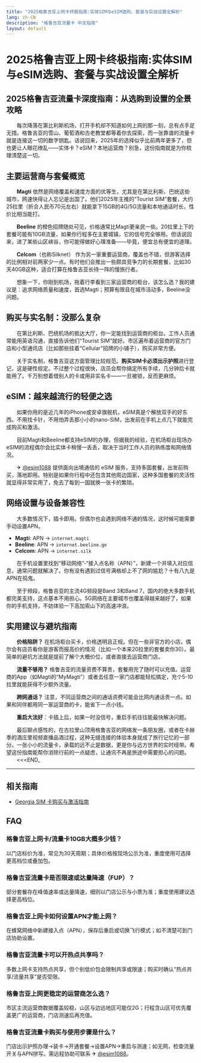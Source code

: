 ```yaml
---
title: "2025格鲁吉亚上网卡终极指南:实体SIM与eSIM选购、套餐与实战设置全解析"
lang: zh-CN
description: "格鲁吉亚流量卡 中文指南"
layout: default
---
```

# 2025格鲁吉亚上网卡终极指南:实体SIM与eSIM选购、套餐与实战设置全解析

## 2025格鲁吉亚流量卡深度指南：从选购到设置的全景攻略

　　每次降落在第比利斯机场，打开手机却不知道如何上网的那一刻，总有点手足无措。格鲁吉亚的雪山、葡萄酒和古老教堂都等着你去探索，而一张靠谱的流量卡就是连接这一切的数字钥匙。话说回来，2025年的选择似乎比前两年更多了，但也更让人眼花缭乱——实体卡？eSIM？本地运营商？别急，这份指南就是为你梳理清楚这一切。

## 主要运营商与套餐概览

　　**Magti** 依然是网络覆盖和速度方面的优等生，尤其是在第比利斯、巴统这些城市，网速快得让人忘记是出国了。他们2025年主推的“Tourist SIM”套餐，大约25拉里（折合人民币70元左右）就能拿下15GB的4G/5G流量和本地通话时长，性价比相当能打。

　　**Beeline** 的橙色招牌随处可见，价格通常比Magti更亲民一些。20拉里上下的套餐可能有10GB流量，如果你行程多在主要城镇，它的信号完全够用。但话说回来，进了某些山区峡谷，你可能得做好心理准备——毕竟，便宜总有便宜的道理。

　　**Celcom**（也称Silknet） 作为另一家重要运营商，覆盖也不错，但游客选择的比例相对前两家少一点。有时他们会推出一些颇具竞争力的长期套餐，比如30天40GB这种，适合打算在格鲁吉亚长待一阵的慢旅行者。

　　想象一下，你刚到机场，拖着行李看到三家运营商的柜台，该怎么选？我的建议是：追求网络质量和速度，首选Magti；预算有限且在城市活动多，Beeline没问题。

## 购买与实名制：没那么复杂

　　在第比利斯、巴统机场的抵达大厅，你一定能找到运营商的柜台。工作人员通常能用英语沟通，直接告诉他们“Tourist SIM”就好。市区遍布着运营商的官方门店和小型通讯店（比如那些挂着“Cellular”招牌的小铺子），购买非常方便。

　　关于实名制，格鲁吉亚这方面管理比较规范。**购买SIM卡必须出示护照**进行登记，这是硬性规定。不过整个过程很快，店员会帮你搞定所有手续，几分钟后卡就能用了。千万别想着借别人的卡或用非实名卡——一旦被锁，反而更麻烦。

## eSIM：越来越流行的轻便之选

　　如果你用的是近几年的iPhone或安卓旗舰机，eSIM真是个解放双手的好东西。不用找卡针，不用怕弄丢那小小的nano-SIM，出发前在手机上点几下就能完成购买和激活。

　　目前Magti和Beeline都支持eSIM的办理，但据我的经验，在机场柜台现场办eSIM的流程偶尔会比实体卡稍慢一丢丢，取决于当时工作人员的熟练度和网络情况。

　　✈ [@esim1088](https://t.me/s/esim1088) 提供面向出境通信的 eSIM 服务，支持多国套餐，出发前购买，落地即用。特别是如果你行程中还包含其他周边国家，这种多国套餐的灵活性就显得非常实用了，免去了每到一国就换一张卡的繁琐。

## 网络设置与设备兼容性

　　大多数情况下，插卡即用。但偶尔也会遇到网络不通的情况，这时候可能需要手动设置APN。

*   **Magti**: APN → `internet.magti`
*   **Beeline**: APN → `internet.beeline.ge`
*   **Celcom**: APN → `internet.silk`

　　在手机设置里找到“移动网络”-“接入点名称（APN）”，新建一个并填入对应信息，通常问题就解决了。你有没有遇到过信号满格却上不了网的尴尬？十有八九是APN在捣鬼。

　　至于频段，格鲁吉亚的主流4G频段是Band 3和Band 7，国内的绝大多数手机都完美支持，这点基本不用担心。5G网络在主要城市也覆盖得越来越好了，如果你的手机支持，不妨体验一下高加索山下的高速冲浪。

## 实用建议与避坑指南

　　**价格陷阱？** 在机场柜台买卡，价格透明且正规。但在一些非官方的小店，偶尔会有店员看你是游客而报高价的情况（比如一个本来20拉里的套餐卖你30）。最简单的避坑方法就是提前了解个大概价位，或者直接去运营商门店。

　　**流量不够用？** 格鲁吉亚的流量资费不算贵，套餐用完了随时可以充值。运营商的App（如Magti的“MyMagti”）或者去任意一家门店都能轻松搞定，充个5-10拉里就能获得不少额外流量。

　　**跨网通话？** 注意，不同运营商之间的通话资费可能会比网内通话贵一点。如果和同伴都用同一家运营商的卡，能省下一点小钱。

　　**重启大法好**：卡插上后，如果一时没信号，重启手机往往能最快解决问题。

　　最后聊点感性的，在古拉里山顶用格鲁吉亚的网络发一条朋友圈，或者在卡赫季的酒庄里视频直播品酒过程，这种无缝连接的体验本身就成了旅行记忆的一部分。一张小小的流量卡，承载的远不止是数据，更是你与远方世界的实时纽带。希望这份指南能帮你消除行前的一点疑虑，让通讯不再是旅途中需要担心的问题。
　　<<<END_

<!-- crosslink -->
---

## 相关指南

- [Georgia SIM 卡购买与激活指南](https://faciylike.github.io/georgia-sim-guides)

<!-- BEGIN_GEORGIA_FAQ -->
## FAQ

### 格鲁吉亚上网卡/流量卡10GB大概多少钱？
以门店标价为准，常见为30天周期；具体价格按现场公示为准，重度使用可选择更高档位或叠加包。

### 格鲁吉亚流量卡是否限速或达量降速（FUP）？
部分套餐存在峰值速率或达量降速，细则以门店公示与小票为准；重度使用建议选择更高档位。

### 格鲁吉亚上网卡如何设置APN才能上网？
在蜂窝网络中新建接入点（APN），保存后重启或切换飞行模式；如不清楚可到门店协助设置。

### 格鲁吉亚流量卡可以开热点共享吗？
多数上网卡支持热点共享，但个别低价包会限制共享或限速；购买时确认“热点共享/流量共享”是否受限。

### 格鲁吉亚上网更稳定的运营商怎么选？
市区主流运营商数据覆盖较稳，山区与边远地区可能仅2G；行程含山区可优先覆盖更广的运营商，门店测速后再充值。

### 格鲁吉亚流量卡购买与使用步骤是什么？
门店出示护照办理→装卡→开通套餐→设置APN→重启与测速；如无网，检查流量开关与APN拼写。需远程协助可联系 ✈ [@esim1088](https://t.me/s/esim1088)。

<script type="application/ld+json">
{"@context": "https://schema.org", "@type": "FAQPage", "mainEntity": [{"@type": "Question", "name": "格鲁吉亚上网卡/流量卡10GB大概多少钱？", "acceptedAnswer": {"@type": "Answer", "text": "以门店标价为准，常见为30天周期；具体价格按现场公示为准，重度使用可选择更高档位或叠加包。"}}, {"@type": "Question", "name": "格鲁吉亚流量卡是否限速或达量降速（FUP）？", "acceptedAnswer": {"@type": "Answer", "text": "部分套餐存在峰值速率或达量降速，细则以门店公示与小票为准；重度使用建议选择更高档位。"}}, {"@type": "Question", "name": "格鲁吉亚上网卡如何设置APN才能上网？", "acceptedAnswer": {"@type": "Answer", "text": "在蜂窝网络中新建接入点（APN），保存后重启或切换飞行模式；如不清楚可到门店协助设置。"}}, {"@type": "Question", "name": "格鲁吉亚流量卡可以开热点共享吗？", "acceptedAnswer": {"@type": "Answer", "text": "多数上网卡支持热点共享，但个别低价包会限制共享或限速；购买时确认“热点共享/流量共享”是否受限。"}}, {"@type": "Question", "name": "格鲁吉亚上网更稳定的运营商怎么选？", "acceptedAnswer": {"@type": "Answer", "text": "市区主流运营商数据覆盖较稳，山区与边远地区可能仅2G；行程含山区可优先覆盖更广的运营商，门店测速后再充值。"}}, {"@type": "Question", "name": "格鲁吉亚流量卡购买与使用步骤是什么？", "acceptedAnswer": {"@type": "Answer", "text": "门店出示护照办理→装卡→开通套餐→设置APN→重启与测速；如无网，检查流量开关与APN拼写。需远程协助可联系 ✈ @esim1088。"}}]}
</script>
<!-- END_GEORGIA_FAQ -->
